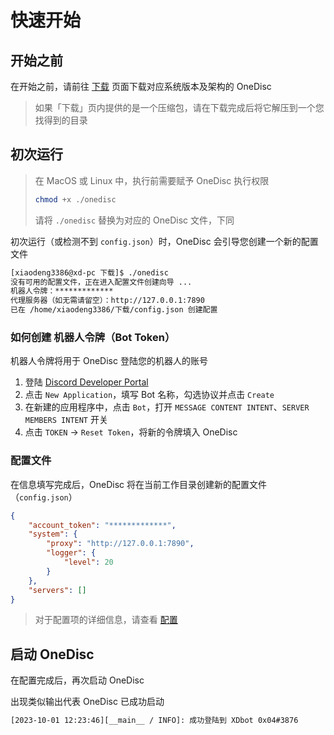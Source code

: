# 快速开始

## 开始之前

在开始之前，请前往 [下载](download.md) 页面下载对应系统版本及架构的 OneDisc

> 如果「下载」页内提供的是一个压缩包，请在下载完成后将它解压到一个您找得到的目录

## 初次运行

> 在 MacOS 或 Linux 中，执行前需要赋予 OneDisc 执行权限
> ```bash
> chmod +x ./onedisc
> ```
> 请将 `./onedisc` 替换为对应的 OneDisc 文件，下同

初次运行（或检测不到 `config.json`）时，OneDisc 会引导您创建一个新的配置文件

```bash
[xiaodeng3386@xd-pc 下载]$ ./onedisc
没有可用的配置文件，正在进入配置文件创建向导 ...
机器人令牌：*************
代理服务器（如无需请留空）：http://127.0.0.1:7890
已在 /home/xiaodeng3386/下载/config.json 创建配置
```

### 如何创建 机器人令牌（Bot Token）

机器人令牌将用于 OneDisc 登陆您的机器人的账号

1. 登陆 [Discord Developer Portal](https://discord.com/developers/applications)
2. 点击 `New Application`，填写 Bot 名称，勾选协议并点击 `Create`
3. 在新建的应用程序中，点击 `Bot`，打开 `MESSAGE CONTENT INTENT`、`SERVER MEMBERS INTENT` 开关
4. 点击 `TOKEN` -> `Reset Token`，将新的令牌填入 OneDisc

### 配置文件

在信息填写完成后，OneDisc 将在当前工作目录创建新的配置文件（`config.json`）

```json
{
    "account_token": "*************",
    "system": {
        "proxy": "http://127.0.0.1:7890",
        "logger": {
            "level": 20
        }
    },
    "servers": []
}
```

> 对于配置项的详细信息，请查看 [配置](config.md)

## 启动 OneDisc

在配置完成后，再次启动 OneDisc

出现类似输出代表 OneDisc 已成功启动

```bash
[2023-10-01 12:23:46][__main__ / INFO]: 成功登陆到 XDbot 0x04#3876
```



